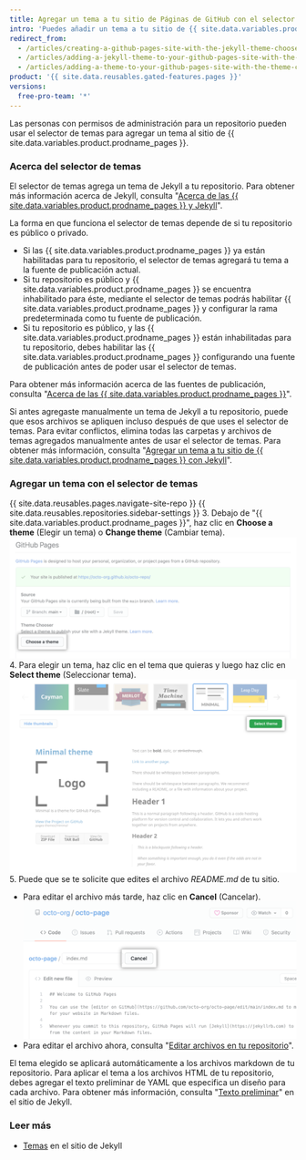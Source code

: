 ```yaml
---
title: Agregar un tema a tu sitio de Páginas de GitHub con el selector de tema
intro: 'Puedes añadir un tema a tu sitio de {{ site.data.variables.product.prodname_pages }} para personalizar la apariencia de tu sitio.'
redirect_from:
  - /articles/creating-a-github-pages-site-with-the-jekyll-theme-chooser/
  - /articles/adding-a-jekyll-theme-to-your-github-pages-site-with-the-jekyll-theme-chooser/
  - /articles/adding-a-theme-to-your-github-pages-site-with-the-theme-chooser
product: '{{ site.data.reusables.gated-features.pages }}'
versions:
  free-pro-team: '*'
---
```


Las personas con permisos de administración para un repositorio pueden usar el selector de temas para agregar un tema al sitio de {{ site.data.variables.product.prodname_pages }}.

### Acerca del selector de temas

El selector de temas agrega un tema de Jekyll a tu repositorio. Para obtener más información acerca de Jekyll, consulta "[Acerca de las {{ site.data.variables.product.prodname_pages }} y Jekyll](/articles/about-github-pages-and-jekyll)".

La forma en que funciona el selector de temas depende de si tu repositorio es público o privado.
  - Si las {{ site.data.variables.product.prodname_pages }} ya están habilitadas para tu repositorio, el selector de temas agregará tu tema a la fuente de publicación actual.
  - Si tu repositorio es público y {{ site.data.variables.product.prodname_pages }} se encuentra inhabilitado para éste, mediante el selector de temas podrás habilitar {{ site.data.variables.product.prodname_pages }} y configurar la rama predeterminada como tu fuente de publicación.
  - Si tu repositorio es público, y las {{ site.data.variables.product.prodname_pages }} están inhabilitadas para tu repositorio, debes habilitar las {{ site.data.variables.product.prodname_pages }} configurando una fuente de publicación antes de poder usar el selector de temas.

Para obtener más información acerca de las fuentes de publicación, consulta "[Acerca de las {{ site.data.variables.product.prodname_pages }}](/articles/about-github-pages#publishing-sources-for-github-pages-sites)".

Si antes agregaste manualmente un tema de Jekyll a tu repositorio, puede que esos archivos se apliquen incluso después de que uses el selector de temas. Para evitar conflictos, elimina todas las carpetas y archivos de temas agregados manualmente antes de usar el selector de temas. Para obtener más información, consulta "[Agregar un tema a tu sitio de {{ site.data.variables.product.prodname_pages }} con Jekyll](/articles/adding-a-theme-to-your-github-pages-site-using-jekyll)".

### Agregar un tema con el selector de temas

{{ site.data.reusables.pages.navigate-site-repo }}
{{ site.data.reusables.repositories.sidebar-settings }}
3. Debajo de "{{ site.data.variables.product.prodname_pages }}", haz clic en **Choose a theme** (Elegir un tema) o **Change theme** (Cambiar tema). ![Elija un botón del tema](/assets/images/help/pages/choose-a-theme.png)
4. Para elegir un tema, haz clic en el tema que quieras y luego haz clic en **Select theme** (Seleccionar tema). ![Opciones de temas y botón Select theme (Seleccionar tema)](/assets/images/help/pages/select-theme.png)
5. Puede que se te solicite que edites el archivo *README.md* de tu sitio.
   - Para editar el archivo más tarde, haz clic en **Cancel** (Cancelar). ![Enlace de cancelación al editar un archivo](/assets/images/help/pages/cancel-edit.png)
   - Para editar el archivo ahora, consulta "[Editar archivos en tu repositorio](/articles/editing-files-in-your-repository/)".

El tema elegido se aplicará automáticamente a los archivos markdown de tu repositorio. Para aplicar el tema a los archivos HTML de tu repositorio, debes agregar el texto preliminar de YAML que especifica un diseño para cada archivo. Para obtener más información, consulta "[Texto preliminar](https://jekyllrb.com/docs/front-matter/)" en el sitio de Jekyll.

### Leer más

- [Temas](https://jekyllrb.com/docs/themes/) en el sitio de Jekyll
